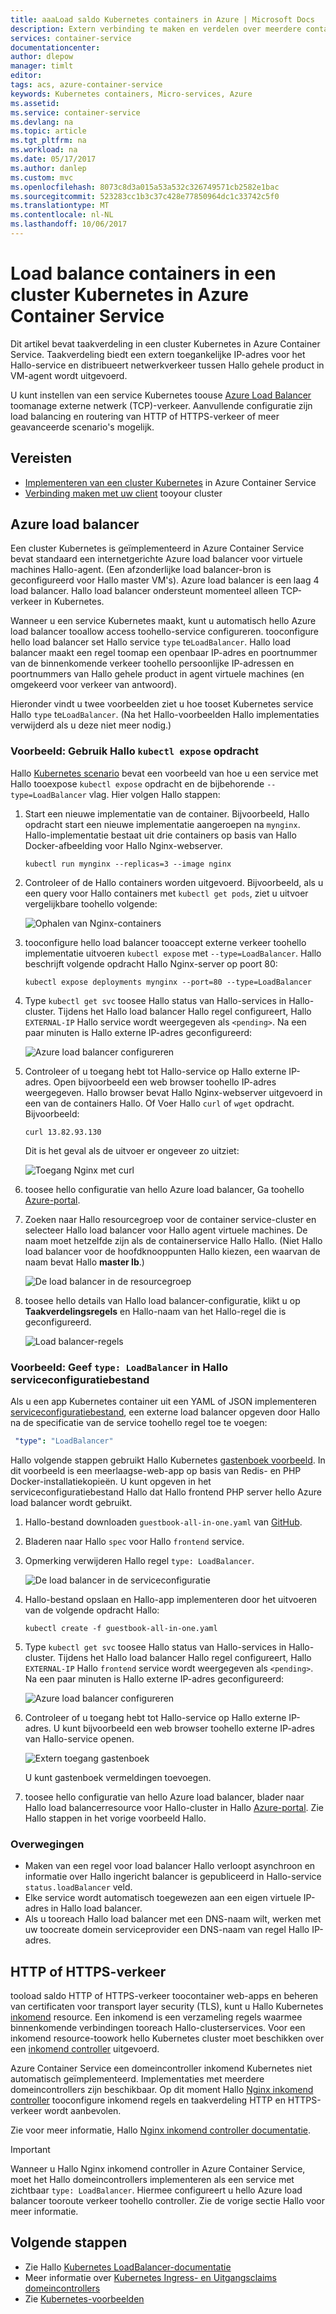 ```yaml
---
title: aaaLoad saldo Kubernetes containers in Azure | Microsoft Docs
description: Extern verbinding te maken en verdelen over meerdere containers in een cluster Kubernetes in Azure Container Service.
services: container-service
documentationcenter: 
author: dlepow
manager: timlt
editor: 
tags: acs, azure-container-service
keywords: Kubernetes containers, Micro-services, Azure
ms.assetid: 
ms.service: container-service
ms.devlang: na
ms.topic: article
ms.tgt_pltfrm: na
ms.workload: na
ms.date: 05/17/2017
ms.author: danlep
ms.custom: mvc
ms.openlocfilehash: 8073c8d3a015a53a532c326749571cb2582e1bac
ms.sourcegitcommit: 523283cc1b3c37c428e77850964dc1c33742c5f0
ms.translationtype: MT
ms.contentlocale: nl-NL
ms.lasthandoff: 10/06/2017
---
```

# <a name="load-balance-containers-in-a-kubernetes-cluster-in-azure-container-service"></a>Load balance containers in een cluster Kubernetes in Azure Container Service 
Dit artikel bevat taakverdeling in een cluster Kubernetes in Azure Container Service. Taakverdeling biedt een extern toegankelijke IP-adres voor het Hallo-service en distribueert netwerkverkeer tussen Hallo gehele product in VM-agent wordt uitgevoerd.

U kunt instellen van een service Kubernetes toouse [Azure Load Balancer](../../load-balancer/load-balancer-overview.md) toomanage externe netwerk (TCP)-verkeer. Aanvullende configuratie zijn load balancing en routering van HTTP of HTTPS-verkeer of meer geavanceerde scenario's mogelijk.

## <a name="prerequisites"></a>Vereisten
* [Implementeren van een cluster Kubernetes](container-service-kubernetes-walkthrough.md) in Azure Container Service
* [Verbinding maken met uw client](../container-service-connect.md) tooyour cluster

## <a name="azure-load-balancer"></a>Azure load balancer

Een cluster Kubernetes is geïmplementeerd in Azure Container Service bevat standaard een internetgerichte Azure load balancer voor virtuele machines Hallo-agent. (Een afzonderlijke load balancer-bron is geconfigureerd voor Hallo master VM's). Azure load balancer is een laag 4 load balancer. Hallo load balancer ondersteunt momenteel alleen TCP-verkeer in Kubernetes.

Wanneer u een service Kubernetes maakt, kunt u automatisch hello Azure load balancer tooallow access toohello-service configureren. tooconfigure hello load balancer set Hallo service `type` te`LoadBalancer`. Hallo load balancer maakt een regel toomap een openbaar IP-adres en poortnummer van de binnenkomende verkeer toohello persoonlijke IP-adressen en poortnummers van Hallo gehele product in agent virtuele machines (en omgekeerd voor verkeer van antwoord). 

 Hieronder vindt u twee voorbeelden ziet u hoe tooset Kubernetes service Hallo `type` te`LoadBalancer`. (Na het Hallo-voorbeelden Hallo implementaties verwijderd als u deze niet meer nodig.)

### <a name="example-use-hello-kubectl-expose-command"></a>Voorbeeld: Gebruik Hallo `kubectl expose` opdracht 
Hallo [Kubernetes scenario](container-service-kubernetes-walkthrough.md) bevat een voorbeeld van hoe u een service met Hallo tooexpose `kubectl expose` opdracht en de bijbehorende `--type=LoadBalancer` vlag. Hier volgen Hallo stappen:

1. Start een nieuwe implementatie van de container. Bijvoorbeeld, Hallo opdracht start een nieuwe implementatie aangeroepen na `mynginx`. Hallo-implementatie bestaat uit drie containers op basis van Hallo Docker-afbeelding voor Hallo Nginx-webserver.

    ```console
    kubectl run mynginx --replicas=3 --image nginx
    ```
2. Controleer of de Hallo containers worden uitgevoerd. Bijvoorbeeld, als u een query voor Hallo containers met `kubectl get pods`, ziet u uitvoer vergelijkbare toohello volgende:

    ![Ophalen van Nginx-containers](./media/container-service-kubernetes-load-balancing/nginx-get-pods.png)

3. tooconfigure hello load balancer tooaccept externe verkeer toohello implementatie uitvoeren `kubectl expose` met `--type=LoadBalancer`. Hallo beschrijft volgende opdracht Hallo Nginx-server op poort 80:

    ```console
    kubectl expose deployments mynginx --port=80 --type=LoadBalancer
    ```

4. Type `kubectl get svc` toosee Hallo status van Hallo-services in Hallo-cluster. Tijdens het Hallo load balancer Hallo regel configureert, Hallo `EXTERNAL-IP` Hallo service wordt weergegeven als `<pending>`. Na een paar minuten is Hallo externe IP-adres geconfigureerd: 

    ![Azure load balancer configureren](./media/container-service-kubernetes-load-balancing/nginx-external-ip.png)

5. Controleer of u toegang hebt tot Hallo-service op Hallo externe IP-adres. Open bijvoorbeeld een web browser toohello IP-adres weergegeven. Hallo browser bevat Hallo Nginx-webserver uitgevoerd in een van de containers Hallo. Of Voer Hallo `curl` of `wget` opdracht. Bijvoorbeeld:

    ```
    curl 13.82.93.130
    ```

    Dit is het geval als de uitvoer er ongeveer zo uitziet:

    ![Toegang Nginx met curl](./media/container-service-kubernetes-load-balancing/curl-output.png)

6. toosee hello configuratie van hello Azure load balancer, Ga toohello [Azure-portal](https://portal.azure.com).

7. Zoeken naar Hallo resourcegroep voor de container service-cluster en selecteer Hallo load balancer voor Hallo agent virtuele machines. De naam moet hetzelfde zijn als de containerservice Hallo Hallo. (Niet Hallo load balancer voor de hoofdknooppunten Hallo kiezen, een waarvan de naam bevat Hallo **master lb**.) 

    ![De load balancer in de resourcegroep](./media/container-service-kubernetes-load-balancing/container-resource-group-portal.png)

8. toosee hello details van Hallo load balancer-configuratie, klikt u op **Taakverdelingsregels** en Hallo-naam van het Hallo-regel die is geconfigureerd.

    ![Load balancer-regels](./media/container-service-kubernetes-load-balancing/load-balancing-rules.png) 

### <a name="example-specify-type-loadbalancer-in-hello-service-configuration-file"></a>Voorbeeld: Geef `type: LoadBalancer` in Hallo serviceconfiguratiebestand

Als u een app Kubernetes container uit een YAML of JSON implementeren [serviceconfiguratiebestand](https://kubernetes.io/docs/user-guide/services/operations/#service-configuration-file), een externe load balancer opgeven door Hallo na de specificatie van de service toohello regel toe te voegen:

```YAML
 "type": "LoadBalancer"
``` 



Hallo volgende stappen gebruikt Hallo Kubernetes [gastenboek voorbeeld](https://github.com/kubernetes/kubernetes/tree/master/examples/guestbook). In dit voorbeeld is een meerlaagse-web-app op basis van Redis- en PHP Docker-installatiekopieën. U kunt opgeven in het serviceconfiguratiebestand Hallo dat Hallo frontend PHP server hello Azure load balancer wordt gebruikt.

1. Hallo-bestand downloaden `guestbook-all-in-one.yaml` van [GitHub](https://github.com/kubernetes/kubernetes/tree/master/examples/guestbook/all-in-one). 
2. Bladeren naar Hallo `spec` voor Hallo `frontend` service.
3. Opmerking verwijderen Hallo regel `type: LoadBalancer`.

    ![De load balancer in de serviceconfiguratie](./media/container-service-kubernetes-load-balancing/guestbook-frontend-loadbalance.png)

4. Hallo-bestand opslaan en Hallo-app implementeren door het uitvoeren van de volgende opdracht Hallo:

    ```
    kubectl create -f guestbook-all-in-one.yaml
    ```

5. Type `kubectl get svc` toosee Hallo status van Hallo-services in Hallo-cluster. Tijdens het Hallo load balancer Hallo regel configureert, Hallo `EXTERNAL-IP` Hallo `frontend` service wordt weergegeven als `<pending>`. Na een paar minuten is Hallo externe IP-adres geconfigureerd: 

    ![Azure load balancer configureren](./media/container-service-kubernetes-load-balancing/guestbook-external-ip.png)

6. Controleer of u toegang hebt tot Hallo-service op Hallo externe IP-adres. U kunt bijvoorbeeld een web browser toohello externe IP-adres van Hallo-service openen.

    ![Extern toegang gastenboek](./media/container-service-kubernetes-load-balancing/guestbook-web.png)

    U kunt gastenboek vermeldingen toevoegen.

7. toosee hello configuratie van hello Azure load balancer, blader naar Hallo load balancerresource voor Hallo-cluster in Hallo [Azure-portal](https://portal.azure.com). Zie Hallo stappen in het vorige voorbeeld Hallo.

### <a name="considerations"></a>Overwegingen

* Maken van een regel voor load balancer Hallo verloopt asynchroon en informatie over Hallo ingericht balancer is gepubliceerd in Hallo-service `status.loadBalancer` veld.
* Elke service wordt automatisch toegewezen aan een eigen virtuele IP-adres in Hallo load balancer.
* Als u tooreach Hallo load balancer met een DNS-naam wilt, werken met uw toocreate domein serviceprovider een DNS-naam van regel Hallo IP-adres.

## <a name="http-or-https-traffic"></a>HTTP of HTTPS-verkeer

tooload saldo HTTP of HTTPS-verkeer toocontainer web-apps en beheren van certificaten voor transport layer security (TLS), kunt u Hallo Kubernetes [inkomend](https://kubernetes.io/docs/user-guide/ingress/) resource. Een inkomend is een verzameling regels waarmee binnenkomende verbindingen tooreach Hallo-clusterservices. Voor een inkomend resource-toowork hello Kubernetes cluster moet beschikken over een [inkomend controller](https://kubernetes.io/docs/user-guide/ingress/#ingress-controllers) uitgevoerd.

Azure Container Service een domeincontroller inkomend Kubernetes niet automatisch geïmplementeerd. Implementaties met meerdere domeincontrollers zijn beschikbaar. Op dit moment Hallo [Nginx inkomend controller](https://github.com/kubernetes/ingress/tree/master/examples/deployment/nginx) tooconfigure inkomend regels en taakverdeling HTTP en HTTPS-verkeer wordt aanbevolen. 

Zie voor meer informatie, Hallo [Nginx inkomend controller documentatie](https://github.com/kubernetes/ingress/tree/master/controllers/nginx/README.md).

> [!IMPORTANT]
> Wanneer u Hallo Nginx inkomend controller in Azure Container Service, moet het Hallo domeincontrollers implementeren als een service met zichtbaar `type: LoadBalancer`. Hiermee configureert u hello Azure load balancer tooroute verkeer toohello controller. Zie de vorige sectie Hallo voor meer informatie.


## <a name="next-steps"></a>Volgende stappen

* Zie Hallo [Kubernetes LoadBalancer-documentatie](https://kubernetes.io/docs/user-guide/load-balancer/)
* Meer informatie over [Kubernetes Ingress- en Uitgangsclaims domeincontrollers](https://kubernetes.io/docs/user-guide/ingress/)
* Zie [Kubernetes-voorbeelden](https://github.com/kubernetes/kubernetes/tree/master/examples)

